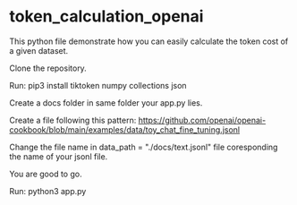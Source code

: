 # token_calculation_openai
This python file demonstrate how you can easily calculate the token cost of a given dataset.

Clone the repository.

Run: pip3 install tiktoken numpy collections json

Create a docs folder in same folder your app.py lies.

Create a file following this pattern: https://github.com/openai/openai-cookbook/blob/main/examples/data/toy_chat_fine_tuning.jsonl

Change the file name in data_path = "./docs/text.jsonl" file coresponding the name of your jsonl file.

You are good to go. 

Run: python3 app.py
